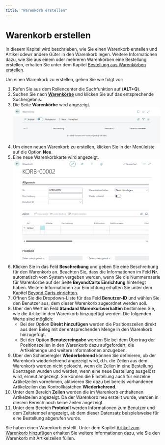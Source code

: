 ```yaml
---
title: "Warenkorb erstellen"
---
```


# <a name="create-cart"></a>Warenkorb erstellen

In diesem Kapitel wird beschrieben, wie Sie einen Warenkorb erstellen und Artikel odewr andere Güter in den Warenkorb legen. Weitere Informationen dazu, wie Sie aus einem oder mehreren Warenkörben eine Bestellung erstellen, erhalten Sie unter dem Kapitel [Bestellung aus Warenkörben erstellen](create-purchase-order-from-carts.md).  

Um einen Warenkorb zu erstellen, gehen Sie wie folgt vor:  

1. Rufen Sie aus dem Rollencenter die Suchfunktion auf (**ALT+Q**).  
1. Suchen Sie nach **[Warenkörbe](https://businesscentral.dynamics.com/?page=70838783)** und klicken Sie auf das entsprechende Suchergebnis.  
1. Die Seite **Warenkörbe** wird angezeigt.  
   ![create-cart](../assets/create-cart.png)  
1. Um einen neuen Warenkorb zu erstellen, klicken Sie in der Menüleiste auf die Option **Neu**.  
1. Eine neue Warenkorbkarte wird angezeigt.  
   ![new-cart](../assets/new-cart.png)  
1. Klicken Sie in das Feld **Beschreibung** und geben Sie eine Beschreibung für den Warenkorb an. Beachten Sie, dass die Informationen im Feld **Nr.** automatisch vom System vergeben werden, wenn Sie die Nummernserie für Warenkörbe auf der Seite **BeyondCarts Einrichtung** hinterlegt haben. Weitere Informationen zur Einrichtung erhalten Sie unter dem Kapitel [Beyond Carts einrichten](../setup/setup-beyond-carts.md).  
1. Öffnen Sie die Dropdown-Liste für das Feld **Benutzer-ID** und wählen Sie den Benutzer aus, dem dieser Warenkorb zugeordnet werden soll.  
1. Über den Wert im Feld **Standard Warenkorbverhalten** bestimmen Sie, wie die Artikel in den Warenkorb hinzugefügt werden. Die folgenden Werte sind möglich:  
    + Bei der Option **Direkt hinzufügen** werden die Positionszeilen direkt aus dem Beleg mit der entsprechenden Menge in den Warenkorb hinzugefügt.  
    + Bei der Option **Benutzereingabe** werden Sie bei dem Übertrag der Positionszeilen in den Warenkorb dazu aufgefordert, die Artikelmenge und weitere Informationen anzugeben.  
1. Über den Schieberegler **Wiederkehrend** können Sie definieren, ob der Warenkorb wiederkehrend angezeigt wird, d.h. die Zeilen aus dem Warenkorb werden nicht gelöscht, wenn die Zeilen in eine Bestellung übertragen wurden und werden, wenn eine neue Bestellung ausgelöst wird, erneut angezeigt. Sie können die Einstellung auch für einzelne Artikelzeilen vornehmen, aktivieren Sie dazu bei bereits vorhandenen Artikelzeilen das Kontrollkästchen **Wiederkehrend**.  
1. Unter dem Bereich **Zeilen** werden die im Warenkorb enthaltenen Artikelzeilen angezeigt. Da der Warenkorb neu erstellt wurde, werden in diesem Bereich noch keine Zeilen angezeigt.  
1. Unter dem Bereich **Protokoll** werden Informationen zum Benutzer und dem Zeitstempel angezeigt, ab dem dieser Datensatz beispielsweise für eine Bestellung abgerufen wurde.  

Sie haben einen Warenkorb erstellt. Unter dem Kapitel [Artikel zum Warenkorb hinzufügen](add-items-to-cart.md) erhalten Sie weitere Informationen dazu, wie Sie den Warenkorb mit Artikelzeilen füllen.  